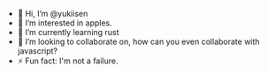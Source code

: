 - 👋 Hi, I’m @yukiisen
- 👀 I’m interested in apples.
- 🌱 I’m currently learning rust
- 💞️ I’m looking to collaborate on, how can you even collaborate with javascript?
- ⚡ Fun fact: I'm not a failure.

<!---
yukiisen/yukiisen is a ✨ special ✨ repository because its `README.md` (this file) appears on your GitHub profile.
You can click the Preview link to take a look at your changes.
--->

